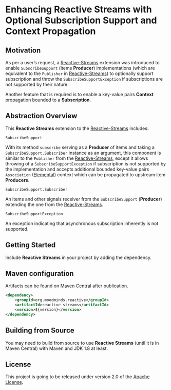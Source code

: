 # Enhancing Reactive Streams with Optional Subscription Support and Context Propagation

## Motivation

As per a user’s request, a [Reactive-Streams](https://github.com/reactive-streams/reactive-streams-jvm) extension was introduced
to enable `SubscribeSupport` (items **Producer**) implementations (which are equivalent to the `Publisher` in [Reactive-Streams](https://github.com/reactive-streams/reactive-streams-jvm))
to optionally support subscription and throw the `SubscribeSupportException` if subscriptions are not supported by their nature.

Another feature that is required is to enable a key-value pairs **Context** propagation bounded to a **Subscription**.

## Abstraction Overview

This **Reactive Streams** extension to the [Reactive-Streams](https://github.com/reactive-streams/reactive-streams-jvm) includes:

`SubscribeSupport`

With its method `subscribe` serving as a **Producer** of items and taking a `SubscribeSupport.Subscriber`
instance as an argument, this component is similar to the `Publisher` from the [Reactive-Streams](https://github.com/reactive-streams/reactive-streams-jvm),
except it allows throwing of a `SubscribeSupportException` if subscription is not supported by the implementation and
accepts additional bounded key-value pairs `Association` ([Elemental](https://github.com/MoodMinds/elemental)) context
which can be propagated to upstream item **Producers**.

`SubscribeSupport.Subscriber`

An items and other signals receiver from the `SubscribeSupport` (**Producer**) extending the one from the
[Reactive-Streams](https://github.com/reactive-streams/reactive-streams-jvm).

`SubscribeSupportException`

An exception indicating that asynchronous subscription inherently is not supported.

## Getting Started

Include **Reactive Streams** in your project by adding the dependency.

## Maven configuration

Artifacts can be found on [Maven Central](https://search.maven.org/) after publication.

```xml
<dependency>
    <groupId>org.moodminds.reactive</groupId>
    <artifactId>reactive-streams</artifactId>
    <version>${version}</version>
</dependency>
```

## Building from Source

You may need to build from source to use **Reactive Streams** (until it is in Maven Central) with Maven and JDK 1.8 at least.

## License
This project is going to be released under version 2.0 of the [Apache License][l].

[l]: https://www.apache.org/licenses/LICENSE-2.0